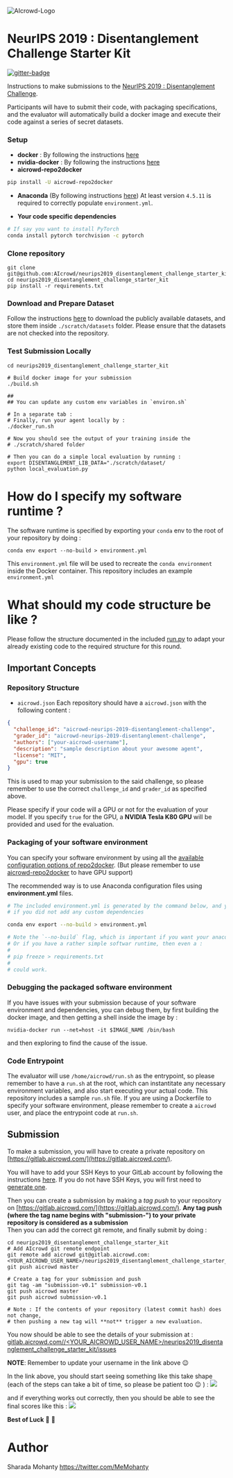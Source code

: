 ![AIcrowd-Logo](https://raw.githubusercontent.com/AIcrowd/AIcrowd/master/app/assets/images/misc/aicrowd-horizontal.png)

# NeurIPS 2019 : Disentanglement Challenge Starter Kit

[![gitter-badge](https://badges.gitter.im/AIcrowd-HQ/disentanglement_challenge.png)](https://gitter.im/crowdAI/NIPS-Learning-To-Run-Challenge)

Instructions to make submissions to the [NeurIPS 2019 : Disentanglement Challenge](https://www.aicrowd.com/challenges/neurips-2019-disentanglement-challenge).

Participants will have to submit their code, with packaging specifications, and the evaluator will automatically build a docker image and execute their code against a series of secret datasets.

### Setup

- **docker** : By following the instructions [here](https://docs.docker.com/install/linux/docker-ce/ubuntu/)
- **nvidia-docker** : By following the instructions [here](<https://github.com/nvidia/nvidia-docker/wiki/Installation-(version-2.0)>)
- **aicrowd-repo2docker**

```sh
pip install -U aicrowd-repo2docker
```

- **Anaconda** (By following instructions [here](https://www.anaconda.com/download)) At least version `4.5.11` is required to correctly populate `environment.yml`.

* **Your code specific dependencies**

```sh
# If say you want to install PyTorch
conda install pytorch torchvision -c pytorch
```

### Clone repository

```
git clone git@github.com:AIcrowd/neurips2019_disentanglement_challenge_starter_kit.git
cd neurips2019_disentanglement_challenge_starter_kit
pip install -r requirements.txt
```

### Download and Prepare Dataset

Follow the instructions [here](https://github.com/google-research/disentanglement_lib#downloading-the-data-sets) to download the publicly available datasets, and store them inside `./scratch/datasets` folder. Please ensure that the datasets are not checked into the repository.

### Test Submission Locally

```
cd neurips2019_disentanglement_challenge_starter_kit

# Build docker image for your submission
./build.sh

##
## You can update any custom env variables in `environ.sh`

# In a separate tab :
# Finally, run your agent locally by :
./docker_run.sh

# Now you should see the output of your training inside the
# ./scratch/shared folder

# Then you can do a simple local evaluation by running :
export DISENTANGLEMENT_LIB_DATA="./scratch/dataset/
python local_evaluation.py
```

# How do I specify my software runtime ?

The software runtime is specified by exporting your `conda` env to the root
of your repository by doing :

```
conda env export --no-build > environment.yml
```

This `environment.yml` file will be used to recreate the `conda environment` inside the Docker container.
This repository includes an example `environment.yml`

# What should my code structure be like ?

Please follow the structure documented in the included [run.py](https://github.com/AIcrowd/neurips2019_disentanglement_challenge_starter_kit/blob/master/run.py) to adapt
your already existing code to the required structure for this round.

## Important Concepts

### Repository Structure

- `aicrowd.json`
  Each repository should have a `aicrowd.json` with the following content :

```json
{
  "challenge_id": "aicrowd-neurips-2019-disentanglement-challenge",
  "grader_id": "aicrowd-neurips-2019-disentanglement-challenge",
  "authors": ["your-aicrowd-username"],
  "description": "sample description about your awesome agent",
  "license": "MIT",
  "gpu": true
}
```

This is used to map your submission to the said challenge, so please remember to use the correct `challenge_id` and `grader_id` as specified above.

Please specify if your code will a GPU or not for the evaluation of your model. If you specify `true` for the GPU, a **NVIDIA Tesla K80 GPU** will be provided and used for the evaluation.

### Packaging of your software environment

You can specify your software environment by using all the [available configuration options of repo2docker](https://repo2docker.readthedocs.io/en/latest/config_files.html). (But please remember to use [aicrowd-repo2docker](https://pypi.org/project/aicrowd-repo2docker/) to have GPU support)

The recommended way is to use Anaconda configuration files using **environment.yml** files.

```sh
# The included environment.yml is generated by the command below, and you do not need to run it again
# if you did not add any custom dependencies

conda env export --no-build > environment.yml

# Note the `--no-build` flag, which is important if you want your anaconda env to be replicable across all
# Or if you have a rather simple softwar runtime, then even a :
#
# pip freeze > requirements.txt
#
# could work.
```

### Debugging the packaged software environment

If you have issues with your submission because of your software environment and dependencies, you can debug them, by first building the docker image, and then getting a shell inside the image by :

```
nvidia-docker run --net=host -it $IMAGE_NAME /bin/bash
```

and then exploring to find the cause of the issue.

### Code Entrypoint

The evaluator will use `/home/aicrowd/run.sh` as the entrypoint, so please remember to have a `run.sh` at the root, which can instantitate any necessary environment variables, and also start executing your actual code. This repository includes a sample `run.sh` file.
If you are using a Dockerfile to specify your software environment, please remember to create a `aicrowd` user, and place the entrypoint code at `run.sh`.

## Submission

To make a submission, you will have to create a private repository on [https://gitlab.aicrowd.com/](https://gitlab.aicrowd.com/).

You will have to add your SSH Keys to your GitLab account by following the instructions [here](https://docs.gitlab.com/ee/gitlab-basics/create-your-ssh-keys.html).
If you do not have SSH Keys, you will first need to [generate one](https://docs.gitlab.com/ee/ssh/README.html#generating-a-new-ssh-key-pair).

Then you can create a submission by making a _tag push_ to your repository on [https://gitlab.aicrowd.com/](https://gitlab.aicrowd.com/).
**Any tag push (where the tag name begins with "submission-") to your private repository is considered as a submission**  
Then you can add the correct git remote, and finally submit by doing :

```
cd neurips2019_disentanglement_challenge_starter_kit
# Add AIcrowd git remote endpoint
git remote add aicrowd git@gitlab.aicrowd.com:<YOUR_AICROWD_USER_NAME>/neurips2019_disentanglement_challenge_starter_kit.git
git push aicrowd master

# Create a tag for your submission and push
git tag -am "submission-v0.1" submission-v0.1
git push aicrowd master
git push aicrowd submission-v0.1

# Note : If the contents of your repository (latest commit hash) does not change,
# then pushing a new tag will **not** trigger a new evaluation.
```

You now should be able to see the details of your submission at :
[gitlab.aicrowd.com//<YOUR_AICROWD_USER_NAME>/neurips2019_disentanglement_challenge_starter_kit/issues](gitlab.aicrowd.com//<YOUR_AICROWD_USER_NAME>/neurips2019_disentanglement_challenge_starter_kit/issues)

**NOTE**: Remember to update your username in the link above :wink:

In the link above, you should start seeing something like this take shape (each of the steps can take a bit of time, so please be patient too :wink: ) :
![](https://i.imgur.com/69nf0Te.png)

and if everything works out correctly, then you should be able to see the final scores like this :
![](https://i.imgur.com/FPIqPKb.png)

**Best of Luck** :tada: :tada:

# Author

Sharada Mohanty <https://twitter.com/MeMohanty>

